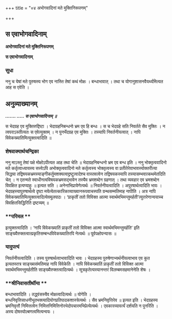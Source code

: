 +++
title = "०४ अभोगवादिनां मते मुक्तिनिरूपणम्"

+++


## स एवाभोगवादिनाम्

**अभोगवादिनां मते मुक्तिनिरूपणम्**

**स एवाभोगवादिनाम्**

### **सुधा**

ननु च येषां मते पुरुषस्य भोग एव नास्ति तेषां कथं मोक्षः । बन्धाभावात् । तथा च योगानुशासनवैयर्थ्यमित्यत आह स एवेति ।

## **अनुव्याख्यानम्**

***....... ..... स एवाभोगवादिनाम् ॥***

स भेदग्रह एव मुक्तिरुद्दिष्टा । भेदाग्रहनिबन्धनो भ्रम एव हि बन्धः । स च भेदग्रहे सति निवर्तते सैव मुक्तिः । न त्वपराऽस्तीत्यतः स एवेत्युक्तम् । न पुनर्भेदग्रह एव मुक्तिः । तस्यापि निवर्तनीयत्वात् । नापि विवेकख्यातिमित्युक्तत्वादिति ॥

### **शेषवाक्यार्थचन्द्रिका**

ननु माऽस्तु तेषां पक्षे मोक्षोऽपीत्यत आह तथा चेति ॥ भेदाग्रहनिबन्धनो भ्रम एव बन्ध इति । ननु भोक्तृत्ववादिनो मते कर्तृत्वाध्यायस्य सत्त्वेऽपि अभोक्तृत्ववादिनो मते कर्तृत्वस्य भोक्तृत्वस्य वा प्रतीतेरेवाभावस्योक्तरीत्या सिद्ध्या तद्विषयकभ्रमस्याङ्गीकर्तुमशक्यत्वाद्द्रष्टुत्वादेश्च वास्तवत्वेन तद्विषयकस्यापि तस्यासम्भवात्कथमेतदिति चेत् । न एतन्मते स्वाधीनत्वविषयकभ्रमसद्भावेन तस्यैव भ्रमशब्देन ग्रहणात् । तथा व्यवहार एव भ्रमशब्देन विवक्षित इत्यप्याहुः ॥ इत्यत सति । अनेनाभिप्रायेणेत्यर्थः ॥ निवर्तनीयत्वादिति । अपुरषार्थत्वादिति भावः । भेदग्रहस्यापुरुषार्थत्वे दृष्टा मयेत्येतत्कारिकाव्याख्यानरूपवाचस्पति ग्रन्थसम्मतिमाह नापीति । अत्र नापि विवेकख्यातिमित्युक्तत्वादित्येवमूलपाठः । ‘प्राकृतीं ततो विविक्त आत्मा स्वार्थमभिमन्तुमर्हती’त्युत्तरेणान्वयाच्च विवक्षितसिद्धिरिति द्रष्टव्यम् ॥

### **परिमल **

इत्युक्तत्वादिति । ‘नापि विवेकख्यातिं प्राकृतीं ततो विविक्त आत्मा स्वार्थमभिमन्तुमर्हति’ इति साङ्ख्यैरुक्तत्वात्प्रकृतिसम्बन्धविवेकख्यातिरपि नेत्यर्थः ॥ पूर्वपक्षोपन्यासः ॥

### **यादुपत्यं**

निवर्तनीयत्वादिति । तस्य पुरुषार्थत्वाभावादिति भावः । भेदग्रहस्य पुरुषेणाभ्यर्थनीयत्वाभाव एव कुत इत्यतस्तत्र साङ्ख्यसंमतिमाह नापि विवेकेति । नापि विवेकख्यातिं प्राकृतीं ततो विविक्त आत्मा स्वार्थमभिमन्तुमर्हतीति साङ्ख्यैरुक्तत्वादित्यर्थः । सूत्रकृतेत्यस्यानन्तरं विलम्बमसहमानेनेति शेषः ।

### **श्रीनिवासतीर्थीया **

बन्धाभावादिति । तद्ध्वंसस्यैव मोक्षत्वादित्यर्थः ॥ योगेति । बन्धनिवृत्तिसाधनीभूतभक्त्यादियोगप्रतिपादकशास्त्रेत्यर्थः । सैव भ्रमनिवृत्तिरेव ॥ इत्यत इति । भेदग्रहस्य भ्रमनिवृत्तौ निमित्तत्वेन निमित्तनिमित्तिनोरभेदोपचारमभिप्रेत्येत्यर्थः । एवकारव्यावर्त्यं दर्शयति न पुनरिति । अस्य दोषस्योल्बणत्वमित्यन्वयः ।

